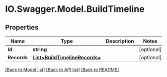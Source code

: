 # IO.Swagger.Model.BuildTimeline
## Properties

Name | Type | Description | Notes
------------ | ------------- | ------------- | -------------
**Id** | **string** |  | [optional] 
**Records** | [**List&lt;BuildTimelineRecords&gt;**](BuildTimelineRecords.md) |  | [optional] 

[[Back to Model list]](../README.md#documentation-for-models) [[Back to API list]](../README.md#documentation-for-api-endpoints) [[Back to README]](../README.md)

